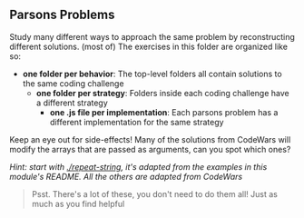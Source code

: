 ## Parsons Problems

Study many different ways to approach the same problem by reconstructing
different solutions. (most of) The exercises in this folder are organized like
so:

- **one folder per behavior**: The top-level folders all contain solutions to
  the same coding challenge
  - **one folder per strategy**: Folders inside each coding challenge have a
    different strategy
    - **one .js file per implementation**: Each parsons problem has a different
      implementation for the same strategy

Keep an eye out for side-effects! Many of the solutions from CodeWars will
modify the arrays that are passed as arguments, can you spot which ones?

_Hint: start with [./repeat-string](./repeat-string), it's adapted from the
examples in this module's README. All the others are adapted from CodeWars_

> Psst. There's a lot of these, you don't need to do them all! Just as much as
> you find helpful
